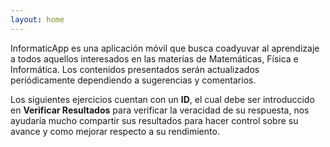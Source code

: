 ```yaml
---
layout: home
---
```


InformaticApp es una aplicación móvil que busca coadyuvar al aprendizaje a todos aquellos interesados en las materias de Matemáticas, Física e Informática. Los contenidos presentados serán actualizados periódicamente dependiendo a sugerencias y comentarios.

Los siguientes ejercicios cuentan con un **ID**, el cual debe ser introduccido en **Verificar Resultados** para verificar la veracidad de su respuesta, nos ayudaría mucho compartir sus resultados para hacer control sobre su avance y como mejorar respecto a su rendimiento.
